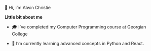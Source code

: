 👋 Hi, I’m Alwin Christie

**Little bit about me**

* 🎓 I’ve completed my Computer Programming course at Georgian College

* 🌱 I’m currently learning advanced concepts in Python and React.

<!---
AlwinGC/AlwinGC is a ✨ special ✨ repository because its `README.md` (this file) appears on your GitHub profile.
You can click the Preview link to take a look at your changes.
--->
